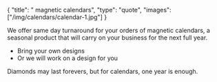 {
  "title": " magnetic calendars",
  "type": "quote",
  "images": ["/img/calendars/calendar-1.jpg"]
}

We offer same day turnaround for your orders of magnetic calendars, a seasonal product that will carry on your business for the next full year.

* Bring your own designs
* Or we will work on a design for you

Diamonds may last forevers, but for calendars, one year is enough.
